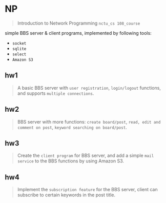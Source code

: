 # NP
> Introduction to Network Programming `nctu_cs 108_course`

simple BBS server & client programs, implemented by following tools: 

  * `socket`
  * `sqlite`
  * `select`
  * `Amazon S3`

## hw1

>A basic BBS server with `user registration`, `login/logout` functions, and supports `multiple connections`.

## hw2

>BBS server with more functions: `create board/post`, `read, edit and comment on post`, `keyword searching on board/post`.


## hw3

> Create the `client program` for BBS server, and add a simple  `mail service` to the BBS functions by using Amazon S3.

## hw4

> Implement the `subscription feature` for the BBS server, client can subscribe to certain keywords in the post title.
